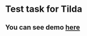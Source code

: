 <h1>Test task for Tilda</h1>

<h2>You can see demo <a href="https://nikkov13.github.io/tilda-test-task/src/">here</a></h2>
